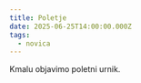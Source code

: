 ```yaml
---
title: Poletje
date: 2025-06-25T14:00:00.000Z
tags:
  - novica
---
```

Kmalu objavimo poletni urnik.